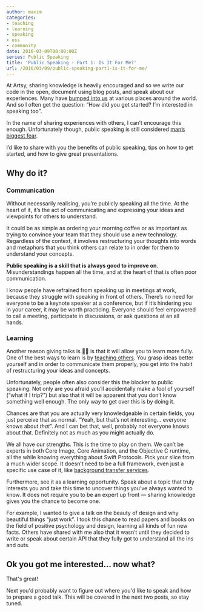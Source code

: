 ```yaml
---
author: maxim
categories:
- teaching
- learning
- speaking
- oss
- community
date: 2016-03-09T00:00:00Z
series: Public Speaking
title: 'Public Speaking - Part 1: Is It For Me?'
url: /2016/03/09/public-speaking-part1-is-it-for-me/
---
```


At Artsy, sharing knowledge is heavily encouraged and so we write our code in the open, document using blog posts, and speak about our experiences. Many have [bumped into us][tw_ldn] at various places around the world. And so I often get the question: “How did you get started? I’m interested in speaking too”.

In the name of sharing experiences with others, I can’t encourage this enough. Unfortunately though, public speaking is still considered [man’s biggest fear][atc_fear].

I’d like to share with you the benefits of public speaking, tips on how to get started, and how to give great presentations.

<!--more-->

## Why do it?

### Communication

Without necessarily realising, you’re publicly speaking all the time. At the heart of it, it’s the act of communicating and expressing your ideas and viewpoints for others to understand.

It could be as simple as ordering your morning coffee or as important as trying to convince your team that they should use a new technology. Regardless of the context, it involves restructuring your thoughts into words and metaphors that you think others can relate to in order for them to understand your concepts.

**Public speaking is a skill that is always good to improve on**. Misunderstandings happen all the time, and at the heart of that is often poor communication.

I know people have refrained from speaking up in meetings at work, because they struggle with speaking in front of others. There’s no need for everyone to be a keynote speaker at a conference, but if it’s hindering you in your career, it may be worth practicing. Everyone should feel empowered to call a meeting, participate in discussions, or ask questions at an all hands.

### Learning

Another reason giving talks is 👍🏽 is that it will allow you to learn more fully. One of the best ways to learn is by [teaching others][atc_teach]. You grasp ideas better yourself and in order to communicate them properly, you get into the habit of restructuring your ideas and concepts.

Unfortunately, people often also consider this the blocker to public speaking. Not only are you afraid you’ll accidentally make a fool of yourself (“what if I trip?”) but also that it will be apparent that you don’t know something well enough. The only way to get over this is by doing it.

Chances are that you are actually very knowledgeable in certain fields, you just perceive that as normal. “Yeah, but that’s not interesting… everyone knows about _that_”. And I can bet that, well, probably not everyone knows about that. Definitely not as much as you might actually do.

We all have our strengths. This is the time to play on them. We can’t be experts in both Core Image, Core Animation, and the Objective C runtime, all the while knowing everything about Swift Protocols. Pick your slice from a much wider scope. It doesn’t need to be a full framework, even just a specific use case of it, like [background transfer services][talk_gwen].

Furthermore, see it as a learning opportunity. Speak about a topic that truly interests you and take this time to uncover things you’ve always wanted to know. It does not require you to be an expert up front — sharing knowledge gives you the chance to become one.

For example, I wanted to give a talk on the beauty of design and why beautiful things “just work”. I took this chance to read papers and books on the field of positive psychology and design, learning all kinds of fun new facts. Others have shared with me also that it wasn’t until they decided to write or speak about certain API that they fully got to understand all the ins and outs.

## Ok you got me interested… now what?

That's great!

Next you'd probably want to figure out where you'd like to speak and how to prepare a good talk. This will be covered in the next two posts, so stay tuned.


[tw_ldn]: https://twitter.com/qnoid/status/702955785064677376
[atc_fear]: https://www.washingtonpost.com/news/wonk/wp/2014/10/30/clowns-are-twice-as-scary-to-democrats-as-they-are-to-republicans/
[atc_teach]: http://ideas.time.com/2011/11/30/the-protege-effect/
[talk_gwen]: https://realm.io/news/gwendolyn-weston-ios-background-networking/
